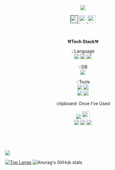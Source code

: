 <div align='center'>
<img src="https://capsule-render.vercel.app/api?type=rounded&color=0:ffdf66,100:ffdf66&height=200&section=header&text=welcome%20to%20Hyun%20woo's%20Git%20Hub!&fontSize=50&fontColor=6666ff">
</div>
 
 <br>
 
<div align='center'>
  <a href="">
  <img height="25" src="https://img.shields.io/badge/Notion-000000?style=for-the-badge&logo=Notion&logoColor=white">
  </a>
  <a href="https://velog.io/@yoon_bly">
  <img height="25" src="https://img.shields.io/badge/Velog-20C997?style=for-the-badge&logo=Velog&logoColor=white">
  </a>
  <a href="mailto:yhw0104@naver.com">
   <img height="25" src="https://img.shields.io/badge/Mail-EA4335?style=for-the-badge&logo=Gmail&logoColor=white">
  </a>
</div>

<br>
<br>

<p align="center">
    <Strong>⚒️Tech Stack⚒️</Strong><br>
</p>

<p align="center" display="inline-block">
    💡Language <br>
    <img src="https://img.shields.io/badge/JAVA-007396?style=for-the-badge&logo=java&logoColor=white"> 
    <img src="https://img.shields.io/badge/Spring-6DB33F?style=for-the-badge&logo=Spring&logoColor=white">
    <img src="https://img.shields.io/badge/SpringBoot-6DB33F?style=for-the-badge&logo=SpringBoot&logoColor=white">
</p>

<p align="center" display="inline-block">
    💡DB <br>
    <img src="https://img.shields.io/badge/MySQL-4479A1?style=for-the-badge&logo=MySQL&logoColor=white">
</p>

<p align="center" display="inline-block">
    💡Tools <br>
    <img src="https://img.shields.io/badge/IntelliJ-000000?style=for-the-badge&logo=IntelliJ IDEA&logoColor=white"> 
    <img src="https://img.shields.io/badge/VSC-007ACC?style=for-the-badge&logo=visualstudiocode&logoColor=white"> 
    <br>
    <img src="https://img.shields.io/badge/git-F05032?style=for-the-badge&logo=git&logoColor=white">
    <img src="https://img.shields.io/badge/github-181717?style=for-the-badge&logo=github&logoColor=white">
</p>

<p align="center" display="inline-block">
 :clipboard: Once I've Used  <br><br>
   <img src="https://img.shields.io/badge/Thymeleaf-6DB33F?style=for-the-badge&logo=Thymeleaf&logoColor=white">
   <img height="25" src="https://img.shields.io/badge/REST API-75AADB?style=for-the-badge&logo=RStudio&logoColor=white">
   <br>
   <img src="https://img.shields.io/badge/JavaScript-F7DF1E?style=for-the-badge&logo=JavaScript&logoColor=white">
   <img src="https://img.shields.io/badge/HTML5-E34F26?style=for-the-badge&logo=HTML5&logoColor=white"> 
   <img src="https://img.shields.io/badge/CSS-1572B6?style=for-the-badge&logo=CSS3&logoColor=white">
</p>

<br>
<br>
<br>


<a href="https://hits.seeyoufarm.com"><img src="https://hits.seeyoufarm.com/api/count/incr/badge.svg?url=https%3A%2F%2Fgithub.com%2Fgjbae1212%2Fhit-counter&count_bg=%236666FF&title_bg=%23555555&icon=&icon_color=%23FFDF66&title=hits&edge_flat=false"/></a>

[![Top Langs](https://github-readme-stats.vercel.app/api/top-langs/?username=yhw0104&layout=donut)](https://github.com/yhw0104/github-readme-stats)
![Anurag's GitHub stats](https://github-readme-stats.vercel.app/api?username=yhw0104&show_icons=true&theme=tokyonight)
